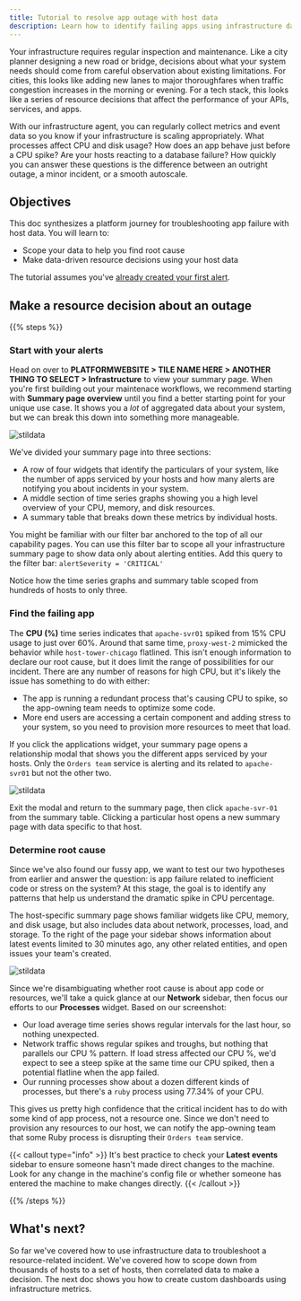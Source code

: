 ```yaml
---
title: Tutorial to resolve app outage with host data
description: Learn how to identify failing apps using infrastructure data.
---
```


Your infrastructure requires regular inspection and maintenance. Like a city planner designing a new road or bridge, decisions about what your system needs should come from careful observation about existing limitations. For cities, this looks like adding new lanes to major thoroughfares when traffic congestion increases in the morning or evening. For a tech stack, this looks like a series of resource decisions that affect the performance of your APIs, services, and apps.

With our infrastructure agent, you can regularly collect metrics and event data so you know if your infrastructure is scaling appropriately. What processes affect CPU and disk usage? How does an app behave just before a CPU spike? Are your hosts reacting to a database failure? How quickly you can answer these questions is the difference between an outright outage, a minor incident, or a smooth autoscale.

## Objectives 

This doc synthesizes a platform journey for troubleshooting app failure with host data. You will learn to: 

* Scope your data to help you find root cause
* Make data-driven resource decisions using your host data

The tutorial assumes you've [already created your first alert](). 

## Make a resource decision about an outage

{{% steps %}}

###  Start with your alerts

Head on over to **PLATFORMWEBSITE > TILE NAME HERE > ANOTHER THING TO SELECT > Infrastructure** to view your summary page. When you're first building out your maintenace workflows, we recommend starting with **Summary page overview** until you find a  better starting point for your unique use case. It shows you a _lot_ of aggregated data about your system, but we can break this down into something more manageable. 

![stildata](/image/stildata.png)

We've divided your summary page into three sections:

* A row of four widgets that identify the particulars of your system, like the number of apps serviced by your hosts and how many alerts are notifying you about incidents in your system. 
* A middle section of time series graphs showing you a high level overview of your CPU, memory, and disk resources.
* A summary table that breaks down these metrics by individual hosts.

You might be familiar with our filter bar anchored to the top of all our capability pages. You can use this filter bar to scope all your infrastructure summary page to show data only about alerting entities. Add this query to the filter bar: `alertSeverity = 'CRITICAL'`

Notice how the time series graphs and summary table scoped from hundreds of hosts to only three. 

### Find the failing app

The **CPU (%)** time series indicates that `apache-svr01` spiked from 15% CPU usage to just over 60%. Around that same time, `proxy-west-2` mimicked the behavior while `host-tower-chicago` flatlined. This isn't enough information to declare our root cause, but it does limit the range of possibilities for our incident. There are any number of reasons for high CPU, but it's likely the issue has something to do with either:

* The app is running a redundant process that's causing CPU to spike, so the app-owning team needs to optimize some code.
* More end users are accessing a certain component and adding stress to your system, so you need to provision more resources to meet that load.

If you click the applications widget, your summary page opens a relationship modal that shows you the different apps serviced by your hosts. Only the `Orders team` service is alerting and its related to `apache-svr01` but not the other two. 

![stildata](/image/stildata.png)

Exit the modal and return to the summary page, then click `apache-svr-01` from the summary table. Clicking a particular host opens a new summary page with data specific to that host.

### Determine root cause

Since we've also found our fussy app, we want to test our two hypotheses from earlier and answer the question: is app failure related to inefficient code or stress on the system? At this stage, the goal is to identify any patterns that help us understand the dramatic spike in CPU percentage.

The host-specific summary page shows familiar widgets like CPU, memory, and disk usage, but also includes data about network, processes, load, and storage. To the right of the page your sidebar shows information about latest events limited to 30 minutes ago, any other related entities, and open issues your team's created.

![stildata](/image/stildata.png)

Since we're disambiguating whether root cause is about app code or resources, we'll take a quick glance at our **Network** sidebar, then focus our efforts to our **Processes** widget. Based on our screenshot:

* Our load average time series shows regular intervals for the last hour, so nothing unexpected.
* Network traffic shows regular spikes and troughs, but nothing that parallels our CPU % pattern. If load stress affected our CPU %, we'd expect to see a steep spike at the same time our CPU spiked, then a potential flatline when the app failed.
* Our running processes show about a dozen different kinds of processes, but there's a `ruby` process using 77.34% of your CPU. 

This gives us pretty high confidence that the critical incident has to do with some kind of app process, not a resource one. Since we don't need to provision any resources to our host, we can notify the app-owning team that some Ruby process is disrupting their `Orders team` service.

{{< callout type="info" >}}
  It's best practice to check your **Latest events** sidebar to ensure someone hasn't made direct changes to the machine. Look for any change in the machine's config file or whether someone has entered the machine to make changes directly. 
{{< /callout >}}


{{% /steps %}}

## What's next?

So far we've covered how to use infrastructure data to troubleshoot a resource-related incident. We've covered how to scope down from thousands of hosts to a set of hosts, then correlated data to make a decision. The next doc shows you how to create custom dashboards using infrastructure metrics.